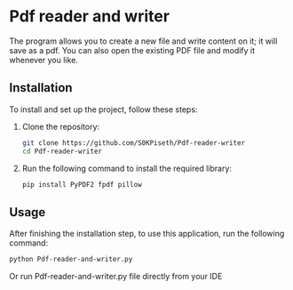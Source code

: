 # Pdf reader and writer
The program allows you to create a new file and write content on it; it will save as a pdf. You can also open the existing PDF file and modify it whenever you like.
## Installation

To install and set up the project, follow these steps:

1. Clone the repository:
    ```bash
    git clone https://github.com/S0KPiseth/Pdf-reader-writer
    cd Pdf-reader-writer
    
    ```

2. Run the following command to install the required library:
   
    ```bash
    pip install PyPDF2 fpdf pillow
    ```
## Usage

After finishing the installation step, to use this application, run the following command:
```bash
python Pdf-reader-and-writer.py
```
Or run Pdf-reader-and-writer.py file directly from your IDE

